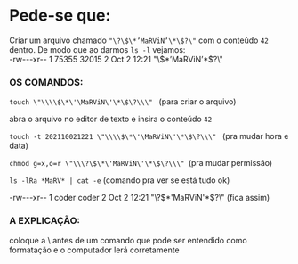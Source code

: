 # Pede-se que:
Criar um arquivo chamado `"\?\$\*’MaRViN’\*\$?\"` com o conteúdo `42` dentro. De modo que ao darmos `ls -l` vejamos:\
-rw---xr-- 1 75355 32015 2 Oct 2 12:21 "\\\$\*’MaRViN’\*\$?\\"

### OS COMANDOS:

`touch \"\\\\$\*\'\MaRViN\'\*\$\?\\\" ` (para criar o arquivo)

abra o arquivo no editor de texto e insira o conteúdo `42`

`touch -t 202110021221 \"\\\\$\*\'\MaRViN\'\*\$\?\\\" ` (pra mudar hora e data)

`chmod g=x,o=r \"\\\?\$\*\'MaRViN\'\*\$\?\\\" `(pra mudar permissão)

`ls -lRa *MaRV* | cat -e`  (comando pra ver se está tudo ok)

-rw---xr-- 1 coder coder 2 Oct  2 12:21 "\\?\$\*'MaRViN'*\$?\\" (fica assim)


### A EXPLICAÇÃO:
coloque a \\ antes de um comando que pode ser entendido como formatação e o computador lerá corretamente